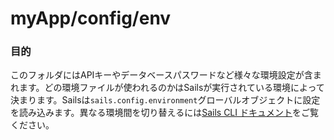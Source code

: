 # myApp/config/env
### 目的
このフォルダにはAPIキーやデータベースパスワードなど様々な環境設定が含まれます。どの環境ファイルが使われるのかはSailsが実行されている環境によって決まります。Sailsは`sails.config.environment`グローバルオブジェクトに設定を読み込みます。異なる環境間を切り替えるには[Sails CLI ドキュメント](http://sailsjs.org/documentation/reference/cli/sailslift.html)をご覧ください。

<docmeta name="uniqueID" value="envmd458963">
<docmeta name="displayName" value="env">
